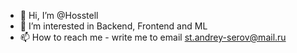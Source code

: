 - 👋 Hi, I’m @Hosstell
- 👀 I’m interested in Backend, Frontend and ML
- 📫 How to reach me - write me to email st.andrey-serov@mail.ru
